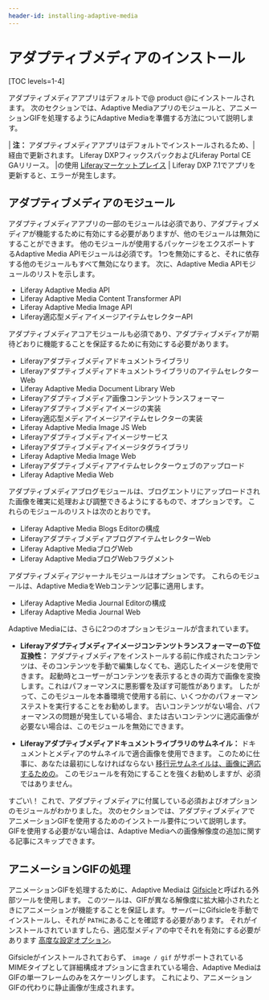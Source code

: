 ```yaml
---
header-id: installing-adaptive-media
---
```


# アダプティブメディアのインストール

[TOC levels=1-4]

アダプティブメディアアプリはデフォルトで@ product @にインストールされます。 次のセクションでは、Adaptive Mediaアプリのモジュールと、アニメーションGIFを処理するようにAdaptive Mediaを準備する方法について説明します。

| **注：** アダプティブメディアアプリはデフォルトでインストールされるため、|経由で更新されます。 Liferay DXPフィックスパックおよびLiferay Portal CE GAリリース。 |の使用 [Liferayマーケットプレイス](https://web.liferay.com/marketplace) | Liferay DXP 7.1でアプリを更新すると、エラーが発生します。

## アダプティブメディアのモジュール

アダプティブメディアアプリの一部のモジュールは必須であり、アダプティブメディアが機能するために有効にする必要がありますが、他のモジュールは無効にすることができます。 他のモジュールが使用するパッケージをエクスポートするAdaptive Media APIモジュールは必須です。 1つを無効にすると、それに依存する他のモジュールもすべて無効になります。 次に、Adaptive Media APIモジュールのリストを示します。

  - Liferay Adaptive Media API
  - Liferay Adaptive Media Content Transformer API
  - Liferay Adaptive Media Image API
  - Liferay適応型メディアイメージアイテムセレクターAPI

アダプティブメディアコアモジュールも必須であり、アダプティブメディアが期待どおりに機能することを保証するために有効にする必要があります。

  - Liferayアダプティブメディアドキュメントライブラリ
  - LiferayアダプティブメディアドキュメントライブラリのアイテムセレクターWeb
  - Liferay Adaptive Media Document Library Web
  - Liferayアダプティブメディア画像コンテンツトランスフォーマー
  - Liferayアダプティブメディアイメージの実装
  - Liferay適応型メディアイメージアイテムセレクターの実装
  - Liferay Adaptive Media Image JS Web
  - Liferayアダプティブメディアイメージサービス
  - Liferayアダプティブメディアイメージタグライブラリ
  - Liferay Adaptive Media Image Web
  - Liferayアダプティブメディアアイテムセレクターウェブのアップロード
  - Liferay Adaptive Media Web

アダプティブメディアブログモジュールは、ブログエントリにアップロードされた画像を確実に処理および調整できるようにするもので、オプションです。 これらのモジュールのリストは次のとおりです。

  - Liferay Adaptive Media Blogs Editorの構成
  - LiferayアダプティブメディアブログアイテムセレクターWeb
  - Liferay Adaptive MediaブログWeb
  - Liferay Adaptive MediaブログWebフラグメント

アダプティブメディアジャーナルモジュールはオプションです。 これらのモジュールは、Adaptive MediaをWebコンテンツ記事に適用します。

  - Liferay Adaptive Media Journal Editorの構成
  - Liferay Adaptive Media Journal Web

Adaptive Mediaには、さらに2つのオプションモジュールが含まれています。

  - **Liferayアダプティブメディアイメージコンテンツトランスフォーマーの下位互換性：** アダプティブメディアをインストールする前に作成されたコンテンツは、そのコンテンツを手動で編集しなくても、適応したイメージを使用できます。 起動時とユーザーがコンテンツを表示するときの両方で画像を変換します。これはパフォーマンスに悪影響を及ぼす可能性があります。 したがって、このモジュールを本番環境で使用する前に、いくつかのパフォーマンステストを実行することをお勧めします。 古いコンテンツがない場合、パフォーマンスの問題が発生している場合、または古いコンテンツに適応画像が必要ない場合は、このモジュールを無効にできます。

  - **Liferayアダプティブメディアドキュメントライブラリのサムネイル：** ドキュメントとメディアのサムネイルで適合画像を使用できます。 このために仕事に、あなたは最初にしなければならない [移行元サムネイルは、画像に適応するための](/docs/7-1/user/-/knowledge_base/u/migrating-documents-and-media-thumbnails-to-adaptive-media)。 このモジュールを有効にすることを強くお勧めしますが、必須ではありません。

すごい\！ これで、アダプティブメディアに付属している必須およびオプションのモジュールがわかりました。 次のセクションでは、アダプティブメディアでアニメーションGIFを使用するためのインストール要件について説明します。 GIFを使用する必要がない場合は、Adaptive Mediaへの画像解像度の追加に関する記事にスキップできます。

## アニメーションGIFの処理

アニメーションGIFを処理するために、Adaptive Mediaは [Gifsicle](https://www.lcdf.org/gifsicle)と呼ばれる外部ツールを使用します。 このツールは、GIFが異なる解像度に拡大縮小されたときにアニメーションが機能することを保証します。 サーバーにGifsicleを手動でインストールし、それが `PATH`にあることを確認する必要があります。 それがインストールされていますしたら、適応型メディアの中でそれを有効にする必要があります [高度な設定オプション](/docs/7-1/user/-/knowledge_base/u/advanced-configuration-options)。

Gifsicleがインストールされておらず、 `image / gif` がサポートされているMIMEタイプとして詳細構成オプションに含まれている場合、Adaptive MediaはGIFの単一フレームのみをスケーリングします。 これにより、アニメーションGIFの代わりに静止画像が生成されます。
